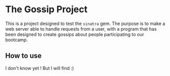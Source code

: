 # The Gossip Project

This is a project designed to test the `sinatra` gem. The purpose is to make a 
web server able to handle requests from a user, with a program that has been designed
to create gossips about people participating to our bootcamp.

## How to use

I don't know yet ! But I will find :)
